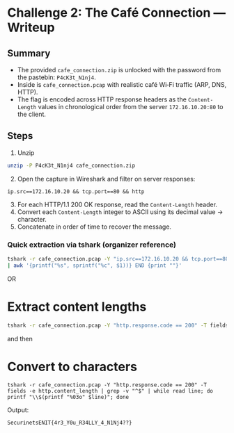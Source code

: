 # Challenge 2: The Café Connection — Writeup

## Summary
- The provided `cafe_connection.zip` is unlocked with the password from the pastebin: `P4cK3t_N1nj4`.
- Inside is `cafe_connection.pcap` with realistic café Wi‑Fi traffic (ARP, DNS, HTTP).
- The flag is encoded across HTTP response headers as the `Content-Length` values in chronological order from the server `172.16.10.20:80` to the client.

## Steps
1. Unzip
```bash
unzip -P P4cK3t_N1nj4 cafe_connection.zip
```
2. Open the capture in Wireshark and filter on server responses:
```wireshark
ip.src==172.16.10.20 && tcp.port==80 && http
```
3. For each HTTP/1.1 200 OK response, read the `Content-Length` header.
4. Convert each `Content-Length` integer to ASCII using its decimal value → character.
5. Concatenate in order of time to recover the message.

### Quick extraction via tshark (organizer reference)
```bash
tshark -r cafe_connection.pcap -Y "ip.src==172.16.10.20 && tcp.port==80 && http && http.content_length" -T fields -e http.content_length \
| awk '{printf("%s", sprintf("%c", $1))} END {print ""}'
```
OR
# Extract content lengths
```bash
tshark -r cafe_connection.pcap -Y "http.response.code == 200" -T fields -e http.content_length
```
and then
# Convert to characters
```
tshark -r cafe_connection.pcap -Y "http.response.code == 200" -T fields -e http.content_length | grep -v "^$" | while read line; do printf "\\$(printf "%03o" $line)"; done
```
Output:
```
SecurinetsENIT{4r3_Y0u_R34LLY_4_N1Nj4??}
```
